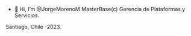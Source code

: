 - 👋 Hi, I’m @JorgeMorenoM
MasterBase(c)
Gerencia de Plataformas y Servicios.

Santiago, Chile -2023.

<!---
JorgeMorenoM/JorgeMorenoM is a ✨ special ✨ repository because its `README.md` (this file) appears on your GitHub profile.
You can click the Preview link to take a look at your changes.
--->
